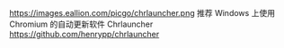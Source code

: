 https://images.eallion.com/picgo/chrlauncher.png   推荐 Windows 上使用 Chromium 的自动更新软件 Chrlauncher https://github.com/henrypp/chrlauncher 